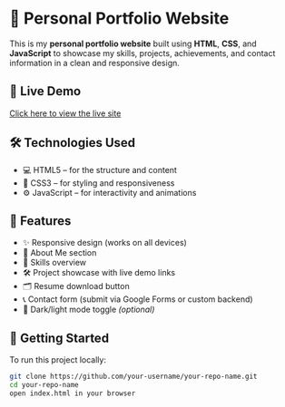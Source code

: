 # 💼 Personal Portfolio Website

This is my **personal portfolio website** built using **HTML**, **CSS**, and **JavaScript** to showcase my skills, projects, achievements, and contact information in a clean and responsive design.

## 🔗 Live Demo

[Click here to view the live site](https://atharvdhupkar.netlify.app)

## 🛠️ Technologies Used

- 💻 HTML5 – for the structure and content
- 🎨 CSS3 – for styling and responsiveness
- ⚙️ JavaScript – for interactivity and animations

## 📁 Features

- ✨ Responsive design (works on all devices)
- 📄 About Me section
- 🧠 Skills overview
- 🛠️ Project showcase with live demo links
- 🗂️ Resume download button
- 📞 Contact form (submit via Google Forms or custom backend)
- 🌙 Dark/light mode toggle *(optional)*


## 🚀 Getting Started

To run this project locally:

```bash
git clone https://github.com/your-username/your-repo-name.git
cd your-repo-name
open index.html in your browser
